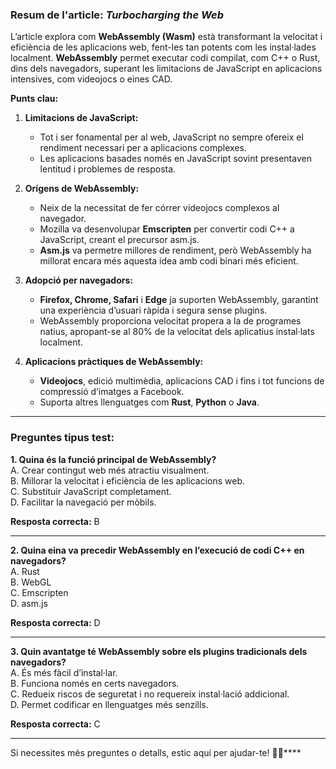 ### Resum de l'article: _Turbocharging the Web_

L’article explora com **WebAssembly (Wasm)** està transformant la velocitat i eficiència de les aplicacions web, fent-les tan potents com les instal·lades localment. **WebAssembly** permet executar codi compilat, com C++ o Rust, dins dels navegadors, superant les limitacions de JavaScript en aplicacions intensives, com videojocs o eines CAD.

**Punts clau:**

1. **Limitacions de JavaScript:**
    
    - Tot i ser fonamental per al web, JavaScript no sempre ofereix el rendiment necessari per a aplicacions complexes.
    - Les aplicacions basades només en JavaScript sovint presentaven lentitud i problemes de resposta.
2. **Orígens de WebAssembly:**
    
    - Neix de la necessitat de fer córrer videojocs complexos al navegador.
    - Mozilla va desenvolupar **Emscripten** per convertir codi C++ a JavaScript, creant el precursor asm.js.
    - **Asm.js** va permetre millores de rendiment, però WebAssembly ha millorat encara més aquesta idea amb codi binari més eficient.
3. **Adopció per navegadors:**
    
    - **Firefox, Chrome, Safari** i **Edge** ja suporten WebAssembly, garantint una experiència d’usuari ràpida i segura sense plugins.
    - WebAssembly proporciona velocitat propera a la de programes natius, apropant-se al 80% de la velocitat dels aplicatius instal·lats localment.
4. **Aplicacions pràctiques de WebAssembly:**
    
    - **Videojocs**, edició multimèdia, aplicacions CAD i fins i tot funcions de compressió d’imatges a Facebook.
    - Suporta altres llenguatges com **Rust**, **Python** o **Java**.

---

### Preguntes tipus test:

**1. Quina és la funció principal de WebAssembly?**  
A. Crear contingut web més atractiu visualment.  
B. Millorar la velocitat i eficiència de les aplicacions web.  
C. Substituir JavaScript completament.  
D. Facilitar la navegació per mòbils.

**Resposta correcta:** B

---

**2. Quina eina va precedir WebAssembly en l’execució de codi C++ en navegadors?**  
A. Rust  
B. WebGL  
C. Emscripten  
D. asm.js

**Resposta correcta:** D

---

**3. Quin avantatge té WebAssembly sobre els plugins tradicionals dels navegadors?**  
A. És més fàcil d’instal·lar.  
B. Funciona només en certs navegadors.  
C. Redueix riscos de seguretat i no requereix instal·lació addicional.  
D. Permet codificar en llenguatges més senzills.

**Resposta correcta:** C

---

Si necessites més preguntes o detalls, estic aquí per ajudar-te! 🚀🌐****